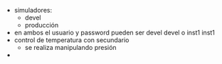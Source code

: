 - simuladores:
	- devel
	- producción
- en ambos el usuario y password pueden ser devel devel o inst1 inst1
- control de temperatura con secundario
	- se realiza manipulando presión
-